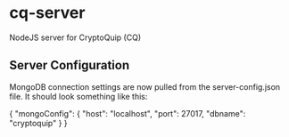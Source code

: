 # cq-server
NodeJS server for CryptoQuip (CQ)

## Server Configuration
MongoDB connection settings are now pulled from the server-config.json file. It should look something like this:

{
	"mongoConfig": {
		"host": "localhost",
		"port": 27017,
		"dbname": "cryptoquip"
	}
}